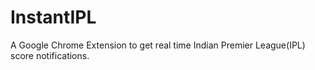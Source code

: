 # InstantIPL
A Google Chrome Extension to get real time Indian Premier League(IPL) score notifications.
